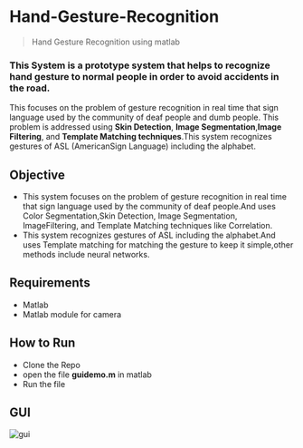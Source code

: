 # Hand-Gesture-Recognition

>Hand Gesture Recognition using matlab

### This System is a prototype system that helps to recognize hand gesture to normal people in order to avoid accidents in the road.
This focuses on the problem of gesture recognition in real time that sign language used by the community of deaf people and dumb people.
This problem is addressed using **Skin Detection**, **Image Segmentation**,**Image Filtering**, and **Template Matching techniques**.This system recognizes gestures of ASL (AmericanSign Language) including the alphabet.

## Objective

- This system focuses on the problem of gesture recognition in real time that sign language used by the community of deaf people.And uses Color Segmentation,Skin Detection, Image Segmentation, ImageFiltering, and Template Matching techniques like Correlation.
- This system recognizes gestures of ASL including the alphabet.And uses Template matching for matching the gesture to keep it simple,other methods include neural networks.

## Requirements 
- Matlab
- Matlab module for camera

## How to Run
- Clone the Repo
- open the file **guidemo.m** in matlab
- Run the file

## GUI
![gui](https://github.com/SURYASTIC/HAND-GESTURE-RECOGNITION-SMARTCITY-HACKATHON/blob/main/image.png)
